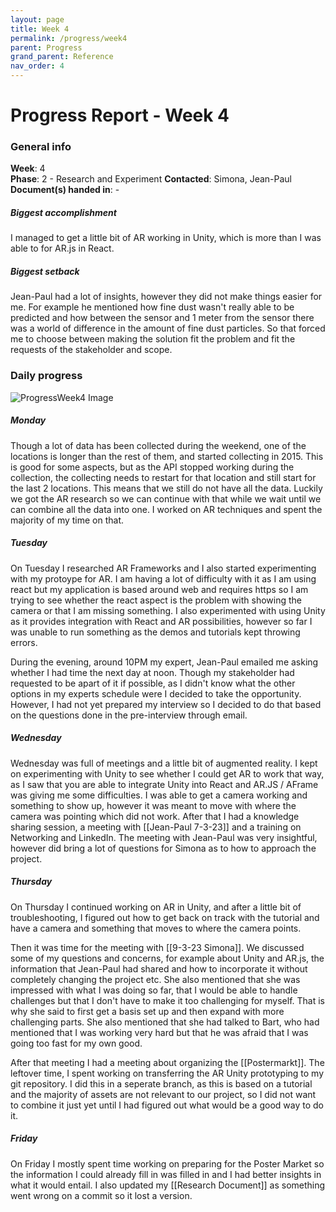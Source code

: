 ```yaml
---
layout: page
title: Week 4
permalink: /progress/week4
parent: Progress
grand_parent: Reference
nav_order: 4
---
```

# Progress Report - Week 4

### General info
**Week**: 4  
**Phase**: 2 - Research and Experiment
**Contacted**: Simona, Jean-Paul
**Document(s) handed in**: -  

##### Biggest accomplishment
I managed to get a little bit of AR working in Unity, which is more than I was able to for AR.js in React.

##### Biggest setback
Jean-Paul had a lot of insights, however they did not make things easier for me. For example he mentioned how fine dust wasn't really able to be predicted and how between the sensor and 1 meter from the sensor there was a world of difference in the amount of fine dust particles. So that forced me to choose between making the solution fit the problem and fit the requests of the stakeholder and scope.

### Daily progress
![ProgressWeek4 Image](/assets/Week4-progress.png)

##### Monday
Though a lot of data has been collected during the weekend, one of the locations is longer than the rest of them, and started collecting in 2015. This is good for some aspects, but as the API stopped working during the collection, the collecting needs to restart for that location and still start for the last 2 locations. This means that we still do not have all the data. Luckily we got the AR research so we can continue with that while we wait until we can combine all the data into one. I worked on AR techniques and spent the majority of my time on that.

##### Tuesday
On Tuesday I researched AR Frameworks and I also started experimenting with my protoype for AR. I am having a lot of difficulty with it as I am using react but my application is based around web and requires https so I am trying to see whether the react aspect is the problem with showing the camera or that I am missing something. I also experimented with using Unity as it provides integration with React and AR possibilities, however so far I was unable to run something as the demos and tutorials kept throwing errors.

During the evening, around 10PM my expert, Jean-Paul emailed me asking whether I had time the next day at noon. Though my stakeholder had requested to be apart of it if possible, as I didn't know what the other options in my experts schedule were I decided to take the opportunity. However, I had not yet prepared my interview so I decided to do that based on the questions done in the pre-interview through email.

##### Wednesday
Wednesday was full of meetings and a little bit of augmented reality. I kept on experimenting with Unity to see whether I could get AR to work that way, as I saw that you are able to integrate Unity into React and AR.JS / AFrame was giving me some difficulties. I was able to get a camera working and something to show up, however it was meant to move with where the camera was pointing which did not work. After that I had a knowledge sharing session, a meeting with [[Jean-Paul 7-3-23]] and a training on Networking and LinkedIn.  The meeting with Jean-Paul was very insightful, however did bring a lot of questions for Simona as to how to approach the project.

##### Thursday
On Thursday I continued working on AR in Unity, and after a little bit of troubleshooting, I figured out how to get back on track with the tutorial and have a camera and something that moves to where the camera points. 

Then it was time for the meeting with [[9-3-23 Simona]]. We discussed some of my questions and concerns, for example about Unity and AR.js, the information that Jean-Paul had shared and how to incorporate it without completely changing the project etc. She also mentioned that she was impressed with what I was doing so far, that I would be able to handle challenges but that I don't have to make it too challenging for myself. That is why she said to first get a basis set up and then expand with more challenging parts. She also mentioned that she had talked to Bart, who had mentioned that I was working very hard but that he was afraid that I was going too fast for my own good. 

After that meeting I had a meeting about organizing the [[Postermarkt]]. The leftover time, I spent working on transferring the AR Unity prototyping to my git repository. I did this in a seperate branch, as this is based on a tutorial and the majority of assets are not relevant to our project, so I did not want to combine it just yet until I had figured out what would be a good way to do it.

##### Friday
On Friday I mostly spent time working on preparing for the Poster Market so the information I could already fill in was filled in and I had better insights in what it would entail. I also updated my [[Research Document]] as something went wrong on a commit so it lost a version.
